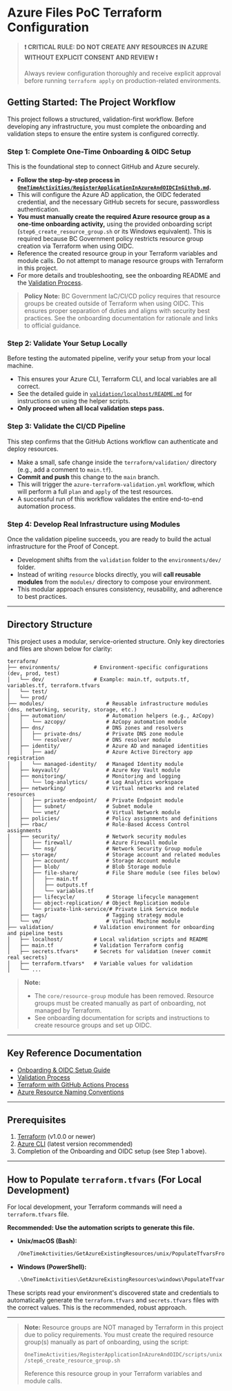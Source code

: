 # Azure Files PoC Terraform Configuration

> **❗ CRITICAL RULE: DO NOT CREATE ANY RESOURCES IN AZURE WITHOUT EXPLICIT CONSENT AND REVIEW ❗**
>
> Always review configuration thoroughly and receive explicit approval before running `terraform apply` on production-related environments.

## Getting Started: The Project Workflow

This project follows a structured, validation-first workflow. Before developing any infrastructure, you must complete the onboarding and validation steps to ensure the entire system is configured correctly.

### Step 1: Complete One-Time Onboarding & OIDC Setup
This is the foundational step to connect GitHub and Azure securely.
- **Follow the step-by-step process in [`OneTimeActivities/RegisterApplicationInAzureAndOIDCInGithub.md`](../OneTimeActivities/RegisterApplicationInAzureAndOIDCInGithub.md).**
- This will configure the Azure AD application, the OIDC federated credential, and the necessary GitHub secrets for secure, passwordless authentication.
- **You must manually create the required Azure resource group as a one-time onboarding activity,** using the provided onboarding script (`step6_create_resource_group.sh` or its Windows equivalent). This is required because BC Government policy restricts resource group creation via Terraform when using OIDC.
- Reference the created resource group in your Terraform variables and module calls. Do not attempt to manage resource groups with Terraform in this project.
- For more details and troubleshooting, see the onboarding README and the [Validation Process](../OneTimeActivities/ValidationProcess.md).

> **Policy Note:**
> BC Government IaC/CI/CD policy requires that resource groups be created outside of Terraform when using OIDC. This ensures proper separation of duties and aligns with security best practices. See the onboarding documentation for rationale and links to official guidance.

### Step 2: Validate Your Setup Locally
Before testing the automated pipeline, verify your setup from your local machine.
- This ensures your Azure CLI, Terraform CLI, and local variables are all correct.
- See the detailed guide in [`validation/localhost/README.md`](./validation/localhost/README.md) for instructions on using the helper scripts.
- **Only proceed when all local validation steps pass.**

### Step 3: Validate the CI/CD Pipeline
This step confirms that the GitHub Actions workflow can authenticate and deploy resources.
- Make a small, safe change inside the `terraform/validation/` directory (e.g., add a comment to `main.tf`).
- **Commit and push** this change to the `main` branch.
- This will trigger the `azure-terraform-validation.yml` workflow, which will perform a full `plan` and `apply` of the test resources.
- A successful run of this workflow validates the entire end-to-end automation process.

### Step 4: Develop Real Infrastructure using Modules
Once the validation pipeline succeeds, you are ready to build the actual infrastructure for the Proof of Concept.
- Development shifts from the `validation` folder to the `environments/dev/` folder.
- Instead of writing `resource` blocks directly, you will **call reusable modules** from the `modules/` directory to compose your environment.
- This modular approach ensures consistency, reusability, and adherence to best practices.

---

## Directory Structure

This project uses a modular, service-oriented structure. Only key directories and files are shown below for clarity:

```
terraform/
├── environments/           # Environment-specific configurations (dev, prod, test)
│   └── dev/                # Example: main.tf, outputs.tf, variables.tf, terraform.tfvars
│   └── test/
│   └── prod/
├── modules/                    # Reusable infrastructure modules (dns, networking, security, storage, etc.)
│   ├── automation/             # Automation helpers (e.g., AzCopy)
│   │   └── azcopy/             # AzCopy automation module
│   ├── dns/                    # DNS zones and resolvers
│   │   ├── private-dns/        # Private DNS zone module
│   │   └── resolver/           # DNS resolver module
│   ├── identity/               # Azure AD and managed identities
│   │   ├── aad/                # Azure Active Directory app registration
│   │   └── managed-identity/   # Managed Identity module
│   ├── keyvault/               # Azure Key Vault module
│   ├── monitoring/             # Monitoring and logging
│   │   └── log-analytics/      # Log Analytics workspace
│   ├── networking/             # Virtual networks and related resources
│   │   ├── private-endpoint/   # Private Endpoint module
│   │   ├── subnet/             # Subnet module
│   │   └── vnet/               # Virtual Network module
│   ├── policies/               # Policy assignments and definitions
│   ├── rbac/                   # Role-Based Access Control assignments
│   ├── security/               # Network security modules
│   │   ├── firewall/           # Azure Firewall module
│   │   └── nsg/                # Network Security Group module
│   ├── storage/                # Storage account and related modules
│   │   ├── account/            # Storage Account module
│   │   ├── blob/               # Blob Storage module
│   │   ├── file-share/         # File Share module (see files below)
│   │   │   ├── main.tf
│   │   │   ├── outputs.tf
│   │   │   └── variables.tf
│   │   ├── lifecycle/          # Storage lifecycle management
│   │   ├── object-replication/ # Object Replication module
│   │   └── private-link-service/# Private Link Service module
│   ├── tags/                   # Tagging strategy module
│   └── vm/                     # Virtual Machine module
├── validation/             # Validation environment for onboarding and pipeline tests
│   ├── localhost/          # Local validation scripts and README
│   ├── main.tf             # Validation Terraform config
│   ├── secrets.tfvars*     # Secrets for validation (never commit real secrets)
│   ├── terraform.tfvars*   # Variable values for validation
│   └── ...
```

> **Note:**
> - The `core/resource-group` module has been removed. Resource groups must be created manually as part of onboarding, not managed by Terraform.
> - See onboarding documentation for scripts and instructions to create resource groups and set up OIDC.

---

## Key Reference Documentation

- [Onboarding & OIDC Setup Guide](../OneTimeActivities/RegisterApplicationInAzureAndOIDCInGithub.md)
- [Validation Process](../OneTimeActivities/ValidationProcess.md)
- [Terraform with GitHub Actions Process](../Resources/TerraformWithGithubActionsProcess.md)
- [Azure Resource Naming Conventions](../Resources/AzureResourceNamingConventions.md)

---

## Prerequisites

1. [Terraform](https://www.terraform.io/downloads.html) (v1.0.0 or newer)
2. [Azure CLI](https://docs.microsoft.com/en-us/cli/azure/install-azure-cli) (latest version recommended)
3. Completion of the Onboarding and OIDC setup (see Step 1 above).

---

## How to Populate `terraform.tfvars` (For Local Development)

For local development, your Terraform commands will need a `terraform.tfvars` file.

**Recommended: Use the automation scripts to generate this file.**
- **Unix/macOS (Bash):**
  ```bash
  /OneTimeActivities/GetAzureExistingResources/unix/PopulateTfvarsFromDiscoveredResources.sh
  ```
- **Windows (PowerShell):**
  ```powershell
  .\OneTimeActivities\GetAzureExistingResources\windows\PopulateTfvarsFromDiscoveredResources.ps1
  ```

These scripts read your environment's discovered state and credentials to automatically generate the `terraform.tfvars` and `secrets.tfvars` files with the correct values. This is the recommended, robust approach.

---

> **Note:**
> Resource groups are NOT managed by Terraform in this project due to policy requirements. You must create the required resource group(s) manually as part of onboarding, using the script:
>
> `OneTimeActivities/RegisterApplicationInAzureAndOIDC/scripts/unix/step6_create_resource_group.sh`
>
> Reference this resource group in your Terraform variables and module calls.